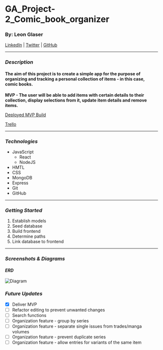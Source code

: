 # GA_Project-2_Comic_book_organizer

### By: Leon Glaser

[LinkedIn](https://www.linkedin.com/in/leon-glaser) |
[Twitter](https://twitter.com/sirescapist) |
[GitHub](https://github.com/lnglaser)

---

### **_Description_**

#### **The aim of this project is to create a simple app for the purpose of organizing and tracking a personal collection of items - in this case, comic books.**

**MVP - The user will be able to add items with certain details to their collection, display selections from it, update item details and remove items.**

[Deployed MVP Build](https://attic-comic-book-organizer.herokuapp.com/)

[Trello](https://trello.com/b/2XKnurBO/ga-project-2-comic-book-organizer)

---

### **_Technologies_**

- JavaScript
  - React
  - NodeJS
- HMTL
- CSS
- MongoDB
- Express
- Git
- GitHub

---

### **_Getting Started_**

1. Establish models
2. Seed database
3. Build frontend
4. Determine paths
5. Link database to frontend

---

### **_Screenshots & Diagrams_**

#### **_ERD_**

![Diagram](https://i.imgur.com/VvJeozu.jpg)

### **_Future Updates_**

- [x] Deliver MVP
- [ ] Refactor editing to prevent unwanted changes
- [ ] Search functions
- [ ] Organization feature - group by series
- [ ] Organization feature - separate single issues from trades/manga volumes
- [ ] Organization feature - prevent duplicate series
- [ ] Organization feature - allow entries for variants of the same item
